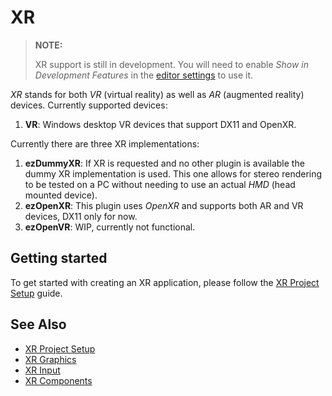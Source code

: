 # XR

> **NOTE:**
>
> XR support is still in development. You will need to enable *Show in Development Features* in the [editor settings](../editor/editor-settings.md) to use it.

*XR* stands for both *VR* (virtual reality) as well as *AR* (augmented reality) devices. Currently supported devices:

 1. **VR**: Windows desktop VR devices that support DX11 and OpenXR.

Currently there are three XR implementations:

1. **ezDummyXR**: If XR is requested and no other plugin is available the dummy XR implementation is used. This one allows for stereo rendering to be tested on a PC without needing to use an actual *HMD* (head mounted device).
2. **ezOpenXR**: This plugin uses *OpenXR* and supports both AR and VR devices, DX11 only for now.
3. **ezOpenVR**: WIP, currently not functional.

## Getting started

To get started with creating an XR application, please follow the [XR Project Setup](xr-project-setup.md) guide.

## See Also

* [XR Project Setup](xr-project-setup.md)
* [XR Graphics](xr-graphics.md)
* [XR Input](xr-input.md)
* [XR Components](xr-components.md)
